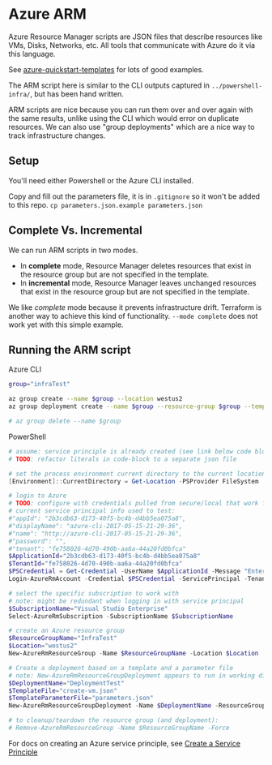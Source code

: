 # Azure ARM

Azure Resource Manager scripts are JSON files that describe resources like VMs, Disks, Networks, etc.  All tools that communicate with Azure do it via this language.

See [azure-quickstart-templates](https://github.com/Azure/azure-quickstart-templates) for lots of good examples.

The ARM script here is similar to the CLI outputs captured in `../powershell-infra/`, but has been hand written.

ARM scripts are nice because you can run them over and over again with the same results, unlike using the CLI which would error on duplicate resources.
We can also use "group deployments" which are a nice way to track infrastructure changes.

## Setup

You'll need either Powershell or the Azure CLI installed.  

Copy and fill out the parameters file, it is in `.gitignore` so it won't be added to this repo.
`cp parameters.json.example parameters.json`

## Complete Vs. Incremental
We can run ARM scripts in two modes.
- In **complete** mode, Resource Manager deletes resources that exist in the resource group but are not specified in the template.
- In **incremental** mode, Resource Manager leaves unchanged resources that exist in the resource group but are not specified in the template.

We like _complete_ mode because it prevents infrastructure drift. Terraform is another way to achieve this kind of functionality.
`--mode complete` does not work yet with this simple example.

## Running the ARM script

Azure CLI
```sh
group="infraTest"

az group create --name $group --location westus2
az group deployment create --name $group --resource-group $group --template-file create-vm.json --parameters @parameters.json

# az group delete --name $group
```

PowerShell
```ps1
# assume: service principle is already created (see link below code block)
# TODO: refactor literals in code-block to a separate json file

# set the process environment current directory to the current location in PS
[Environment]::CurrentDirectory = Get-Location -PSProvider FileSystem

# login to Azure
# TODO: configure with credentials pulled from secure/local that work from CLI (no parameters for Login-AzureRmAccount invokes prompted browser credentialing UX, below parameters invokes a username/password dialog UX) 
# current service principal info used to test:
#"appId": "2b3cdb63-d173-40f5-bc4b-d4bb5ea075a8",
#"displayName": "azure-cli-2017-05-15-21-29-36",
#"name": "http://azure-cli-2017-05-15-21-29-36",
#"password": "",
#"tenant": "fe758026-4d70-490b-aa6a-44a20fd0bfca"
$ApplicationId="2b3cdb63-d173-40f5-bc4b-d4bb5ea075a8"
$TenantId="fe758026-4d70-490b-aa6a-44a20fd0bfca"
$PSCredential = Get-Credential -UserName $ApplicationId -Message "Enter Password"
Login-AzureRmAccount -Credential $PSCredential -ServicePrincipal -TenantId $TenantId

# select the specific subscription to work with
# note: might be redundant when logging in with service principal
$SubscriptionName="Visual Studio Enterprise"
Select-AzureRmSubscription -SubscriptionName $SubscriptionName

# create an Azure resource group
$ResourceGroupName="InfraTest"
$Location="westus2"
New-AzureRmResourceGroup -Name $ResourceGroupName -Location $Location

# Create a deployment based on a template and a parameter file
# note: New-AzureRmResourceGroupDeployment appears to run in working directory C:\WINDOWS\system32\
$DeploymentName="DeploymentTest"
$TemplateFile="create-vm.json"
$TemplateParameterFile="parameters.json"
New-AzureRmResourceGroupDeployment -Name $DeploymentName -ResourceGroupName $ResourceGroupName -TemplateFile $TemplateFile -TemplateParameterFile $TemplateParameterFile

# to cleanup/teardown the resource group (and deployment):
# Remove-AzureRmResourceGroup -Name $ResourceGroupName -Force
```
For docs on creating an Azure service principle, see [Create a Service Principle](https://docs.microsoft.com/en-us/powershell/azure/create-azure-service-principal-azureps?view=azurermps-3.8.0)